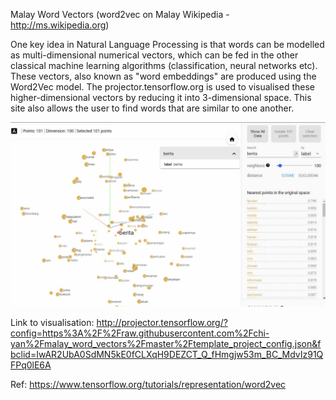 Malay Word Vectors (word2vec on Malay Wikipedia - http://ms.wikipedia.org)

One key idea in Natural Language Processing is that words can be modelled as multi-dimensional numerical vectors, which can be fed in the other classical machine learning algorithms (classification, neural networks etc). These vectors, also known as "word embeddings" are produced using the Word2Vec model. The projector.tensorflow.org is used to visualised these higher-dimensional vectors by reducing it into 3-dimensional space. This site also allows the user to find words that are similar to one another.
 
![](visualisation.PNG)

Link to visualisation: http://projector.tensorflow.org/?config=https%3A%2F%2Fraw.githubusercontent.com%2Fchi-yan%2Fmalay_word_vectors%2Fmaster%2Ftemplate_project_config.json&fbclid=IwAR2UbA0SdMN5kE0fCLXqH9DEZCT_Q_fHmgjw53m_BC_MdvIz91QFPq0lE6A

Ref: https://www.tensorflow.org/tutorials/representation/word2vec
